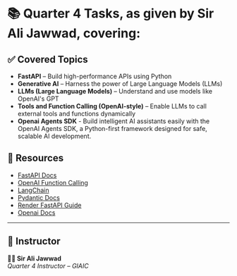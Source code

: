 # 📚 Quarter 4 Tasks, as given by Sir Ali Jawwad, covering:

## ✅ Covered Topics

- **FastAPI** – Build high-performance APIs using Python
- **Generative AI** – Harness the power of Large Language Models (LLMs)
- **LLMs (Large Language Models)** – Understand and use models like OpenAI's GPT
- **Tools and Function Calling (OpenAI-style)** – Enable LLMs to call external tools and functions dynamically
-  **Openai Agents SDK** - Build intelligent AI assistants easily with the OpenAI Agents SDK, a Python-first framework designed for safe, scalable AI development.

## 📖 Resources

- [FastAPI Docs](https://fastapi.tiangolo.com/)
- [OpenAI Function Calling](https://platform.openai.com/docs/guides/function-calling)
- [LangChain](https://docs.langchain.com/)
- [Pydantic Docs](https://docs.pydantic.dev/)
- [Render FastAPI Guide](https://render.com/docs/deploy-fastapi)
- [Openai Docs](https://platform.openai.com/docs/overview)

---

## 🙌 Instructor

**👨‍🏫 Sir Ali Jawwad**  
*Quarter 4 Instructor – GIAIC*

